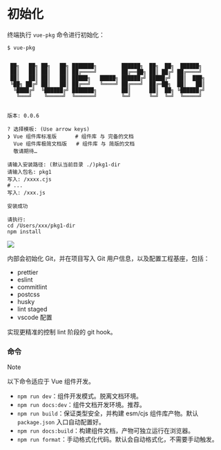 # 初始化

终端执行 `vue-pkg` 命令进行初始化：

```
$ vue-pkg


 ██╗   ██╗ ██╗   ██╗ ███████╗        ██████╗  ██╗  ██╗  ██████╗
 ██║   ██║ ██║   ██║ ██╔════╝        ██╔══██╗ ██║ ██╔╝ ██╔════╝
 ██║   ██║ ██║   ██║ █████╗   █████╗ ██████╔╝ █████╔╝  ██║  ███╗
 ╚██╗ ██╔╝ ██║   ██║ ██╔══╝   ╚════╝ ██╔═══╝  ██╔═██╗  ██║   ██║
  ╚████╔╝  ╚██████╔╝ ███████╗        ██║      ██║  ██╗ ╚██████╔╝
   ╚═══╝    ╚═════╝  ╚══════╝        ╚═╝      ╚═╝  ╚═╝  ╚═════╝


版本: 0.0.6

? 选择模板: (Use arrow keys)
❯ Vue 组件库标准版      # 组件库 与 完备的文档
  Vue 组件库极简文档版   # 组件库 与 简版的文档
  敬请期待…

请输入安装路径: (默认当前目录 ./)pkg1-dir
请输入包名: pkg1
写入: /xxxx.cjs
# ...
写入: /xxx.js

安装成功

请执行:
cd /Users/xxx/pkg1-dir
npm install
```

<img src="/cli.webp" />

内部会初始化 Git，并在项目写入 Git 用户信息，以及配置工程基座，包括：

- prettier
- eslint
- commitlint
- postcss
- husky
- lint staged
- vscode 配置

实现更精准的控制 lint 阶段的 git hook。

### 命令

> [!NOTE]
> 以下命令适应于 Vue 组件开发。

- `npm run dev`：组件开发模式。脱离文档环境。
- `npm run docs:dev`：组件文档开发环境。推荐。
- `npm run build`：保证类型安全，并构建 esm/cjs 组件库产物。默认`package.json` 入口自动配置好。
- `npm run docs:build`：构建组件文档，产物可独立运行在浏览器。
- `npm run format`：手动格式化代码。默认会自动格式化，不需要手动触发。
